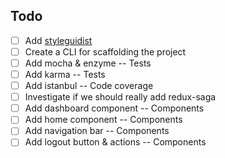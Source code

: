 ## Todo

- [ ] Add [styleguidist](https://github.com/styleguidist/react-styleguidist)
- [ ] Create a CLI for scaffolding the project
- [ ] Add mocha & enzyme -- Tests
- [ ] Add karma -- Tests
- [ ] Add istanbul -- Code coverage
- [ ] Investigate if we should really add redux-saga
- [ ] Add dashboard component -- Components
- [ ] Add home component -- Components
- [ ] Add navigation bar -- Components
- [ ] Add logout button & actions -- Components